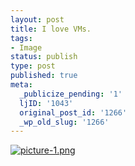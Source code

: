 ```yaml
---
layout: post
title: I love VMs.
tags:
- Image
status: publish
type: post
published: true
meta:
  _publicize_pending: '1'
  ljID: '1043'
  original_post_id: '1266'
  _wp_old_slug: '1266'
---
```

<a href='http://jay.mcgavren.com/blog/wp-content/uploads/2009/08/picture-1.png' title='picture-1.png'><img src='http://jay.mcgavren.com/blog/wp-content/uploads/2009/08/picture-1.png' alt='picture-1.png' /></a>
